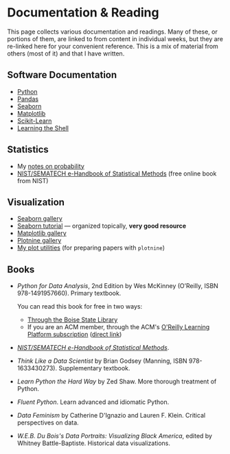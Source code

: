 # Documentation & Reading

This page collects various documentation and readings. Many of these, or portions of them, are
linked to from content in individual weeks, but they are re-linked here for your convenient
reference. This is a mix of material from others (most of it) and that I have written.

## Software Documentation

-   [Python](https://docs.python.org/3/)
-   [Pandas](http://pandas.pydata.org/pandas-docs/stable/)
-   [Seaborn](https://seaborn.pydata.org/)
-   [Matplotlib](https://matplotlib.org/)
-   [Scikit-Learn](https://scikit-learn.org/stable/user_guide.html)
-   [Learning the Shell](http://linuxcommand.org/lc3_learning_the_shell.php)

## Statistics

- My [notes on probability](probability.md)
- [NIST/SEMATECH e-Handbook of Statistical Methods](https://www.itl.nist.gov/div898/handbook/) (free online book from NIST)

## Visualization

- [Seaborn gallery](https://seaborn.pydata.org/examples/index.html)
- [Seaborn tutorial](https://seaborn.pydata.org/tutorial.html) — organized topically, **very good resource**
- [Matplotlib gallery](https://matplotlib.org/gallery.html)
- [Plotnine gallery](https://plotnine.readthedocs.io/en/stable/gallery.html)
- [My plot utilities](https://md.ekstrandom.net/blog/2020/09/plots) (for preparing papers with `plotnine`)


## Books

-   <cite>Python for Data Analysis</cite>, 2nd Edition by Wes McKinney (O’Reilly, ISBN 978-1491957660). Primary textbook.

    You can read this book for free in two ways:

    - [Through the Boise State Library](https://boisestate.on.worldcat.org/oclc/1005140249)
    - If you are an ACM member, through the ACM's [O'Reilly Learning Platform subscription](https://learning.acm.org/e-learning/oreilly)
      ([direct link](https://learning.oreilly.com/library/view/python-for-data/9781491957653/))

-   [<cite>NIST/SEMATECH e-Handbook of Statistical Methods</cite>](https://www.itl.nist.gov/div898/handbook/index.htm).
-   <cite>Think Like a Data Scientist</cite> by Brian Godsey (Manning, ISBN 978-1633430273). Supplementary textbook.
-   <cite>Learn Python the Hard Way</cite> by Zed Shaw. More thorough treatment of Python.
-   <cite>Fluent Python</cite>. Learn advanced and idiomatic Python.
-   <cite>Data Feminism</cite> by Catherine D'Ignazio and Lauren F. Klein. Critical perspectives on data.
-   <cite>W.E.B. Du Bois's Data Portraits: Visualizing Black America</cite>, edited by Whitney Battle-Baptiste. Historical data visualizations.
